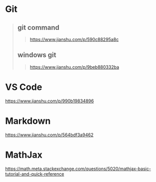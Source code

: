 # Git
> ## git command
>> https://www.jianshu.com/p/590c88295a8c 
> ## windows git
>> https://www.jianshu.com/p/9beb880332ba

# VS Code
https://www.jianshu.com/p/990b19834896

# Markdown
https://www.jianshu.com/p/564bdf3a9462

# MathJax
https://math.meta.stackexchange.com/questions/5020/mathjax-basic-tutorial-and-quick-reference
